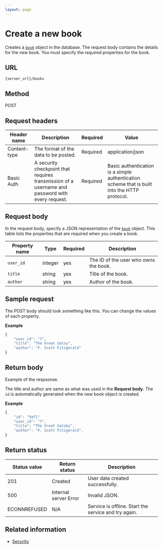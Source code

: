 ```yaml
---
layout: page
---
```


# Create a new book

Creates a [`book`](books.md) object in the database. The request body contains the details for the new book. You must specify the required properties for the book. 

## URL

```shell
{server_url}/books
```

## Method

POST

## Request headers

| Header name | Description | Required | Value |
| -------------- | ------ | ------------ |------------ |
| Content-type | The format of the data to be posted. | Required | application/json |
| Basic Auth | A security checkpoint that requires transmission of a username and password with every request. | Required | Basic authentication is a simple authentication scheme that is built into the HTTP protocol. |


## Request body

In the request body, specify a JSON representation of the [`book`](books.md) object. This table lists the properties that are required when you create a book. 

| Property name     | Type    | Required | Description                | 
| ----------------- | ------- | -------- | -------------------------- | 
| `user_id`   | integer | yes      | The ID of the user who owns the book. |
| `title`           | string  | yes      | Title of the book.         |
| `author`          | string  | yes      | Author of the book.        |

## Sample request

The POST body should look something like this. You can change the values of each property.

**Example**

```js
{
    "user_id": "7",
    "title": "The Great Gatsy",
    "author": "F. Scott Fitzgerald"
}
```

## Return body

Example of the respsonse. 

The title and author are same as what was used in the **Request body**. The `id` is automatically generated when the new book object is created. 

**Example**

```js
{
    "id": "9af1"
    "user_id": "7",
    "title": "The Great Gatsby",
    "author": "F. Scott Fitzgerald",
}
```
## Return status

| Status value | Return status | Description |
| ------------- | ----------- | ----------- |
| 201 | Created | User data created successfully. |
| 500 | Internal server Error | Invalid JSON. |
| ECONNREFUSED | N/A | Service is offline. Start the service and try again. |

## Related information

* [Security](quickstart.md#security)
